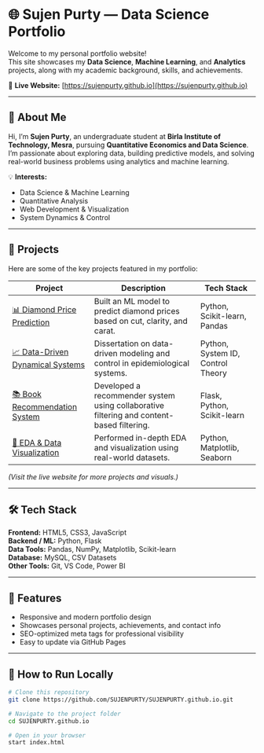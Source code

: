 # 🌐 Sujen Purty — Data Science Portfolio

Welcome to my personal portfolio website!  
This site showcases my **Data Science**, **Machine Learning**, and **Analytics** projects, along with my academic background, skills, and achievements.

🔗 **Live Website:** [https://sujenpurty.github.io](https://sujenpurty.github.io)

---

## 🧠 About Me

Hi, I’m **Sujen Purty**, an undergraduate student at **Birla Institute of Technology, Mesra**, pursuing **Quantitative Economics and Data Science**.  
I’m passionate about exploring data, building predictive models, and solving real-world business problems using analytics and machine learning.

💡 **Interests:**
- Data Science & Machine Learning  
- Quantitative Analysis  
- Web Development & Visualization  
- System Dynamics & Control  

---

## 🧩 Projects

Here are some of the key projects featured in my portfolio:

| Project | Description | Tech Stack |
|----------|--------------|-------------|
| [📊 Diamond Price Prediction](https://github.com/SUJENPURTY/Advanced-Diamond-price-prediction) | Built an ML model to predict diamond prices based on cut, clarity, and carat. | Python, Scikit-learn, Pandas |
| [📈 Data-Driven Dynamical Systems](#) | Dissertation on data-driven modeling and control in epidemiological systems. | Python, System ID, Control Theory |
| [📚 Book Recommendation System](#) | Developed a recommender system using collaborative filtering and content-based filtering. | Flask, Python, Scikit-learn |
| [🧹 EDA & Data Visualization](#) | Performed in-depth EDA and visualization using real-world datasets. | Python, Matplotlib, Seaborn |

*(Visit the live website for more projects and visuals.)*

---

## 🛠️ Tech Stack

**Frontend:** HTML5, CSS3, JavaScript  
**Backend / ML:** Python, Flask  
**Data Tools:** Pandas, NumPy, Matplotlib, Scikit-learn  
**Database:** MySQL, CSV Datasets  
**Other Tools:** Git, VS Code, Power BI  

---

## 🚀 Features

- Responsive and modern portfolio design  
- Showcases personal projects, achievements, and contact info  
- SEO-optimized meta tags for professional visibility  
- Easy to update via GitHub Pages  

---

## 🧭 How to Run Locally

```bash
# Clone this repository
git clone https://github.com/SUJENPURTY/SUJENPURTY.github.io.git

# Navigate to the project folder
cd SUJENPURTY.github.io

# Open in your browser
start index.html
